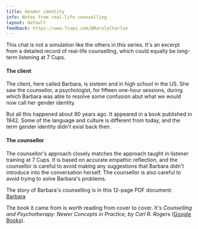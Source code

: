 ```yaml
---
title: Gender identity
info: Notes from real-life counselling
layout: default
feedback: https://www.7cups.com/@RarelyCharlie
---
```

This chat is not a simulation like the others in this series. It's an excerpt from a detailed record of real-life counselling,
which could equally be long-term listening at 7 Cups. 

#### The client

The client, here called Barbara, is sixteen and in high school in the US. She saw the counsellor, a psychologist, for 
fifteen one-hour sessions, during which Barbara was able to resolve some confusion abut what we would now call her gender
identity. 

But all this happened about 80 years ago. It appeared in a book published in 1942. Some of the language and 
culture is different from today, and the term gender identity didn't exist back then.

#### The counsellor

The counsellor's approach closely matches the approach taught in listener training at 7 Cups. It is based on accurate empathic 
reflection, and the counsellor is careful to avoid making any suggestions that Barbara didn't introduce into the
conversation herself. The counsellor is also careful to avoid trying to solve Barbara's problems.

The story of Barbara's counselling is in this 12-page PDF document: [Barbara](../assets/Barbara.pdf)

The book it came from is worth reading from cover to cover. It's _Counselling and Psychotherapy: Newer Concepts in
Practice, by Carl R. Rogers_ ([Google Books](https://books.google.fr/books/about/Counseling_and_psychotherapy.html?id=nbU4AAAAIAAJ)).
